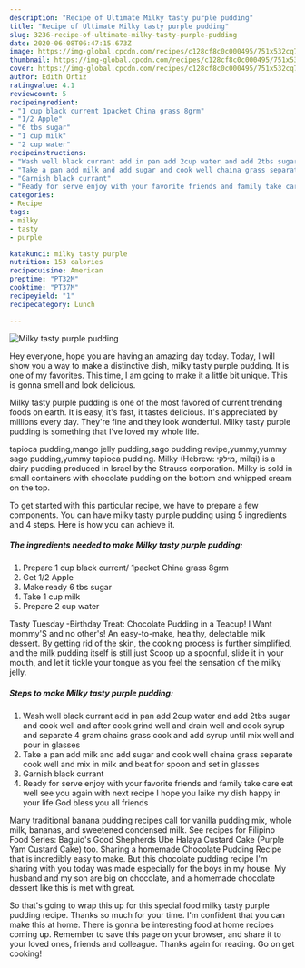 ```yaml
---
description: "Recipe of Ultimate Milky tasty purple pudding"
title: "Recipe of Ultimate Milky tasty purple pudding"
slug: 3236-recipe-of-ultimate-milky-tasty-purple-pudding
date: 2020-06-08T06:47:15.673Z
image: https://img-global.cpcdn.com/recipes/c128cf8c0c000495/751x532cq70/milky-tasty-purple-pudding-recipe-main-photo.jpg
thumbnail: https://img-global.cpcdn.com/recipes/c128cf8c0c000495/751x532cq70/milky-tasty-purple-pudding-recipe-main-photo.jpg
cover: https://img-global.cpcdn.com/recipes/c128cf8c0c000495/751x532cq70/milky-tasty-purple-pudding-recipe-main-photo.jpg
author: Edith Ortiz
ratingvalue: 4.1
reviewcount: 5
recipeingredient:
- "1 cup black current 1packet China grass 8grm"
- "1/2 Apple"
- "6 tbs sugar"
- "1 cup milk"
- "2 cup water"
recipeinstructions:
- "Wash well black currant add in pan add 2cup water and add 2tbs sugar and cook well and after cook grind well and drain well and cook syrup and separate 4 gram chains grass cook and add syrup until mix well and pour in glasses"
- "Take a pan add milk and add sugar and cook well chaina grass separate cook well and mix in milk and beat for spoon and set in glasses"
- "Garnish black currant"
- "Ready for serve enjoy with your favorite friends and family take care eat well see you again with next recipe I hope you laike my dish happy in your life God bless you all friends"
categories:
- Recipe
tags:
- milky
- tasty
- purple

katakunci: milky tasty purple 
nutrition: 153 calories
recipecuisine: American
preptime: "PT32M"
cooktime: "PT37M"
recipeyield: "1"
recipecategory: Lunch

---
```



![Milky tasty purple pudding](https://img-global.cpcdn.com/recipes/c128cf8c0c000495/751x532cq70/milky-tasty-purple-pudding-recipe-main-photo.jpg)

Hey everyone, hope you are having an amazing day today. Today, I will show you a way to make a distinctive dish, milky tasty purple pudding. It is one of my favorites. This time, I am going to make it a little bit unique. This is gonna smell and look delicious.

Milky tasty purple pudding is one of the most favored of current trending foods on earth. It is easy, it's fast, it tastes delicious. It's appreciated by millions every day. They're fine and they look wonderful. Milky tasty purple pudding is something that I've loved my whole life.

tapioca pudding,mango jelly pudding,sago pudding revipe,yummy,yummy sago pudding,yummy tapioca pudding. Milky (Hebrew: מילקי‎, milqi) is a dairy pudding produced in Israel by the Strauss corporation. Milky is sold in small containers with chocolate pudding on the bottom and whipped cream on the top.


To get started with this particular recipe, we have to prepare a few components. You can have milky tasty purple pudding using 5 ingredients and 4 steps. Here is how you can achieve it.

<!--inarticleads1-->

##### The ingredients needed to make Milky tasty purple pudding:

1. Prepare 1 cup black current/ 1packet China grass 8grm
1. Get 1/2 Apple
1. Make ready 6 tbs sugar
1. Take 1 cup milk
1. Prepare 2 cup water


Tasty Tuesday -Birthday Treat: Chocolate Pudding in a Teacup! I Want mommy&#39;S and no other&#39;s! An easy-to-make, healthy, delectable milk dessert. By getting rid of the skin, the cooking process is further simplified, and the milk pudding itself is still just Scoop up a spoonful, slide it in your mouth, and let it tickle your tongue as you feel the sensation of the milky jelly. 

<!--inarticleads2-->

##### Steps to make Milky tasty purple pudding:

1. Wash well black currant add in pan add 2cup water and add 2tbs sugar and cook well and after cook grind well and drain well and cook syrup and separate 4 gram chains grass cook and add syrup until mix well and pour in glasses
1. Take a pan add milk and add sugar and cook well chaina grass separate cook well and mix in milk and beat for spoon and set in glasses
1. Garnish black currant
1. Ready for serve enjoy with your favorite friends and family take care eat well see you again with next recipe I hope you laike my dish happy in your life God bless you all friends


Many traditional banana pudding recipes call for vanilla pudding mix, whole milk, bananas, and sweetened condensed milk. See recipes for Filipino Food Series: Baguio&#39;s Good Shepherds Ube Halaya Custard Cake (Purple Yam Custard Cake) too. Sharing a homemade Chocolate Pudding Recipe that is incredibly easy to make. But this chocolate pudding recipe I&#39;m sharing with you today was made especially for the boys in my house. My husband and my son are big on chocolate, and a homemade chocolate dessert like this is met with great. 

So that's going to wrap this up for this special food milky tasty purple pudding recipe. Thanks so much for your time. I'm confident that you can make this at home. There is gonna be interesting food at home recipes coming up. Remember to save this page on your browser, and share it to your loved ones, friends and colleague. Thanks again for reading. Go on get cooking!
